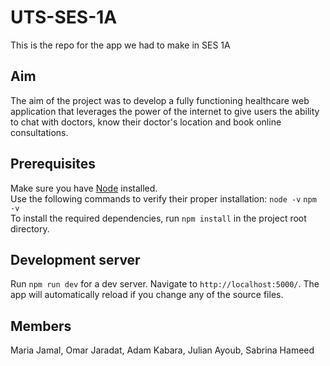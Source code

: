 # UTS-SES-1A

This is the repo for the app we had to make in SES 1A

## Aim
The aim of the project was to develop  a fully functioning healthcare web application that leverages the power of the internet to give users the ability to chat with doctors, know their doctor's location and book online consultations.

## Prerequisites

Make sure you have <a target='_blank' href='https://nodejs.org/en/'>Node</a> installed.<br>
Use the following commands to verify their proper installation:
`node -v`
`npm -v`
<br>
To install the required dependencies, run `npm install` in the project root directory.

## Development server

Run `npm run dev` for a dev server. Navigate to `http://localhost:5000/`. The app will automatically reload if you change any of the source files.

## Members

Maria Jamal, Omar Jaradat, Adam Kabara, Julian Ayoub, Sabrina Hameed
